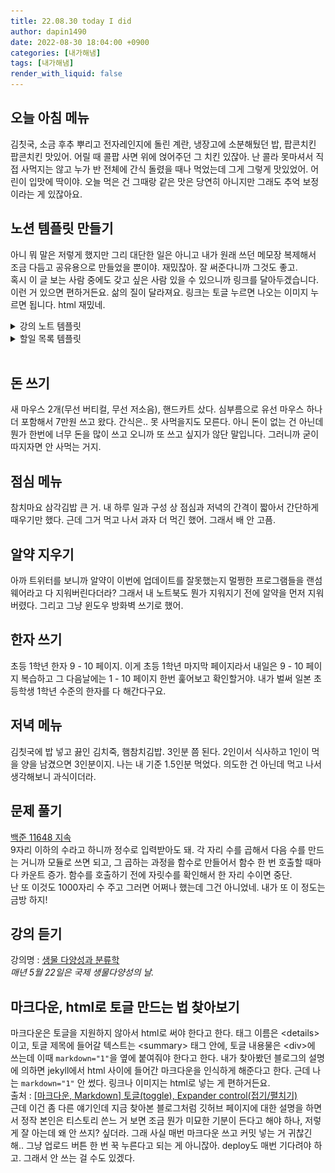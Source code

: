 ```yaml
---
title: 22.08.30 today I did
author: dapin1490
date: 2022-08-30 18:04:00 +0900
categories: [내가해냄]
tags: [내가해냄]
render_with_liquid: false
---
```


## 오늘 아침 메뉴
김칫국, 소금 후추 뿌리고 전자레인지에 돌린 계란, 냉장고에 소분해뒀던 밥, 팝콘치킨  
팝콘치킨 맛있어. 어릴 때 콜팝 사면 위에 얹어주던 그 치킨 있잖아. 난 콜라 못마셔서 직접 사먹지는 않고 누가 반 전체에 간식 돌렸을 때나 먹었는데 그게 그렇게 맛있었어. 어린이 입맛에 딱이야. 오늘 먹은 건 그때랑 같은 맛은 당연히 아니지만 그래도 추억 보정이라는 게 있잖아요.  
  
## 노션 템플릿 만들기
아니 뭐 말은 저렇게 했지만 그리 대단한 일은 아니고 내가 원래 쓰던 메모장 복제해서 조금 다듬고 공유용으로 만들었을 뿐이야. 재밌잖아. 잘 써준다니까 그것도 좋고.  
혹시 이 글 보는 사람 중에도 갖고 싶은 사람 있을 수 있으니까 링크를 달아두겠습니다. 이런 거 있으면 편하거든요. 삶의 질이 달라져요. 링크는 토글 누르면 나오는 이미지 누르면 됩니다. html 재밌네.  
  
<details>
    <summary>강의 노트 템플릿</summary>
    <div>
    <a href="https://dapin1490.notion.site/42a9a60434274fb48412877986c67e26?v=4870475c7f6f48baab7a3cc033858790" target="_blank">
        <figure style="text-align:center">
            <img src="https://raw.githubusercontent.com/dapin1490/satinbower/main/assets/img/category-daily/220830-1-lecture-note-templet.jpg">
            <figcaption>강의 노트 템플릿 예시 이미지</figcaption>
        </figure>
        </div>
    </a>
</details>
<details>
    <summary>할일 목록 템플릿</summary>
    <div>
    <a href="https://dapin1490.notion.site/e00a65bb445b405fbb3d0f7a86e3e8a1?v=ef10f48e62e24e39888c146defd01c59" target="_blank">
        <figure style="text-align:center">
            <img src="https://raw.githubusercontent.com/dapin1490/satinbower/main/assets/img/category-daily/220830-2-todolist-templet.jpg">
            <figcaption>할일 목록 템플릿 예시 이미지</figcaption>
        </figure>
        </div>
    </a>
</details>
<br>  
  
## 돈 쓰기
새 마우스 2개(무선 버티컬, 무선 저소음), 핸드카트 샀다. 심부름으로 유선 마우스 하나 더 포함해서 7만원 쓰고 왔다. 간식은.. 못 사먹을지도 모른다. 아니 돈이 없는 건 아닌데 뭔가 한번에 너무 돈을 많이 쓰고 오니까 또 쓰고 싶지가 않단 말입니다. 그러니까 굳이 따지자면 안 사먹는 거지.  
  
## 점심 메뉴
참치마요 삼각김밥 큰 거. 내 하루 일과 구성 상 점심과 저녁의 간격이 짧아서 간단하게 때우기만 했다. 근데 그거 먹고 나서 과자 더 먹긴 했어. 그래서 배 안 고픔.  
  
## 알약 지우기
아까 트위터를 보니까 알약이 이번에 업데이트를 잘못했는지 멀쩡한 프로그램들을 랜섬웨어라고 다 지워버린다더라? 그래서 내 노트북도 뭔가 지워지기 전에 알약을 먼저 지워버렸다. 그리고 그냥 윈도우 방화벽 쓰기로 했어.  
  
## 한자 쓰기
초등 1학년 한자 9 - 10 페이지. 이게 초등 1학년 마지막 페이지라서 내일은 9 - 10 페이지 복습하고 그 다음날에는 1 - 10 페이지 한번 훑어보고 확인할거야. 내가 벌써 일본 초등학생 1학년 수준의 한자를 다 해간다구요.  
  
## 저녁 메뉴
김칫국에 밥 넣고 끓인 김치죽, 햄참치김밥. 3인분 쯤 된다. 2인이서 식사하고 1인이 먹을 양을 남겼으면 3인분이지. 나는 내 기준 1.5인분 먹었다. 의도한 건 아닌데 먹고 나서 생각해보니 과식이더라.  
  
## 문제 풀기
[백준 11648 지속](https://www.acmicpc.net/problem/11648)  
9자리 이하의 수라고 하니까 정수로 입력받아도 돼. 각 자리 수를 곱해서 다음 수를 만드는 거니까 모듈로 쓰면 되고, 그 곱하는 과정을 함수로 만들어서 함수 한 번 호출할 때마다 카운트 증가. 함수를 호출하기 전에 자릿수를 확인해서 한 자리 수이면 중단.  
난 또 이것도 1000자리 수 주고 그러면 어쩌나 했는데 그건 아니었네. 내가 또 이 정도는 금방 하지!  
  
## 강의 듣기
강의명 : [생물 다양성과 분류학](https://dapin1490.github.io/satinbower/posts/knowledge-biodiversity-1/)  
*매년 5월 22일은 국제 생물다양성의 날.*  

## 마크다운, html로 토글 만드는 법 찾아보기
마크다운은 토글을 지원하지 않아서 html로 써야 한다고 한다. 태그 이름은 &lt;details&gt;이고, 토글 제목에 들어갈 텍스트는 &lt;summary&gt; 태그 안에, 토글 내용물은 &lt;div&gt;에 쓰는데 이때 `markdown="1"`을 옆에 붙여줘야 한다고 한다. 내가 찾아봤던 블로그의 설명에 의하면 jekyll에서 html 사이에 들어간 마크다운을 인식하게 해준다고 한다. 근데 나는 `markdown="1"` 안 썼다. 링크나 이미지는 html로 넣는 게 편하거든요.  
출처 : [[마크다운, Markdown] 토글(toggle), Expander control(접기/펼치기)](https://computer-science-student.tistory.com/388)  
근데 이건 좀 다른 얘기인데 지금 찾아본 블로그처럼 깃허브 페이지에 대한 설명을 하면서 정작 본인은 티스토리 쓴느 거 보면 조금 뭔가 미묘한 기분이 든다고 해야 하나, 저렇게 잘 아는데 왜 안 쓰지? 싶더라. 그래 사실 매번 마크다운 쓰고 커밋 넣는 거 귀찮긴 해.. 그냥 업로드 버튼 한 번 꾹 누른다고 되는 게 아니잖아. deploy도 매번 기다려야 하고. 그래서 안 쓰는 걸 수도 있겠다.  